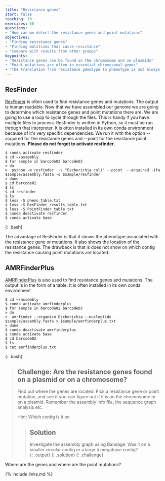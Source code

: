 ```yaml
---
title: "Resistance genes"
start: false
teaching: 10
exercises: 50
questions:
- "How can we detect the resistance genes and point mutations"
objectives:
- "Finding resistance genes"
- "Finding mutations that cause resistance"
- "Compare with results from other groups"
keypoints:
- "Resistance genes can be found on the chromosome and on plasmids"
- "Point mutations are often in essential chromosomal genes"
- "The translation from resistance genotype to phenotype is not always easy"
---
```


## ResFinder

[ResFinder](https://bitbucket.org/genomicepidemiology/resfinder/src/master/) is often used to find resistance genes and mutations. The output is human readable. Now that we have assembled our genome we are going to determine which resistance genes and point mutations there are. We are going to use a loop to cycle through the files. This is handy if you have multiple files to process. Resfinder is written in Python, so it must be run through that interpreter. It is often installed in its own conda environment because of it's very specific dependencies. We run it with the option --acquired for the resistance genes and --point for the resistance point mutations. __Please do not forget to activate resfinder__.

~~~
$ conda activate resfinder
$ cd ~/assembly
$ for sample in barcode02 barcode03
> do
>  python -m resfinder  -s "Escherichia coli" --point  --acquired -ifa  $sample/assembly.fasta -o $sample/resfinder
> done
$ cd barcode02
$ ls
$ cd resfinder
$ ls
$ less -S pheno_table.txt
$ less -S ResFinder_results_table.txt
$ less -S PointFinder_table.txt
$ conda deactivate resfinder
$ conda activate base
~~~
{: .bash}

The advantage of ResFinder is that it shows the phenotype associated with the resistance gene or mutations. It also shows the location of the resistance genes. The drawback is that is does not show on which contig the resistance causing point mutations are located.

## AMRFinderPlus

[AMRFinderPlus](https://github.com/ncbi/amr) is also used to find resistance genes and mutations. The output is in the form of a table. It is often installed in its own conda environment

~~~
$ cd ~/assembly
$ conda activate amrfinderplus
$ for sample in barcode02 barcode03
> do
>  amrfinder --organism Escherichia --nucleotide $sample/assembly.fasta > $sample/amrfinderplus.txt
> done
$ conda deactivate amrfinderplus
$ conda activate base
$ cd barcode02
$ ls
$ cat amrfinderplus.txt
~~~
{: .bash}


> ## Challenge: Are the resistance genes found on a plasmid or on a chromosome?
>
> Find out where the genes are located. Pick a resistance gene or point mutation, and see if you can figure out if it is on the chromosome or on a plasmid. Remember the assembly info file, the sequence graph analysis etc. 
> 
>
> Hint:
> Which contig is it on
> 
> 
> > ## Solution
> >
> > Investigate the assembly graph using Bandage. Was it on a smaller circular contig or a large 5 megabase contig?  
> > {: .output}
> {: .solution}
{: .challenge}

Where are the genes and where are the point mutations? 


{% include links.md %}
